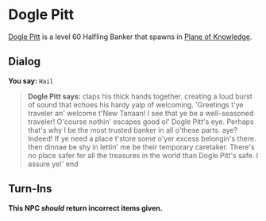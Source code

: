 # Dogle Pitt



[Dogle Pitt](/npc/202130) is a level 60 Halfling Banker that spawns in [Plane of Knowledge](/zone/202).



## Dialog

**You say:** `Hail`



>**Dogle Pitt says:** claps his thick hands together. creating a loud burst of sound that echoes his hardy yalp of welcoming. 'Greetings t'ye traveler an' welcome t'New Tanaan! I see that ye be a well-seasoned traveler! O'course nothin' escapes good ol' Dogle Pitt's eye. Perhaps that's why I be the most trusted banker in all o'these parts. aye? Indeed! If ye need a place t'store some o'yer excess belongin's there. then dinnae be shy in lettin' me be their temporary caretaker. There's no place safer fer all the treasures in the world than Dogle Pitt's safe. I assure ye!'
end



## Turn-Ins



**This NPC *should* return incorrect items given.**





